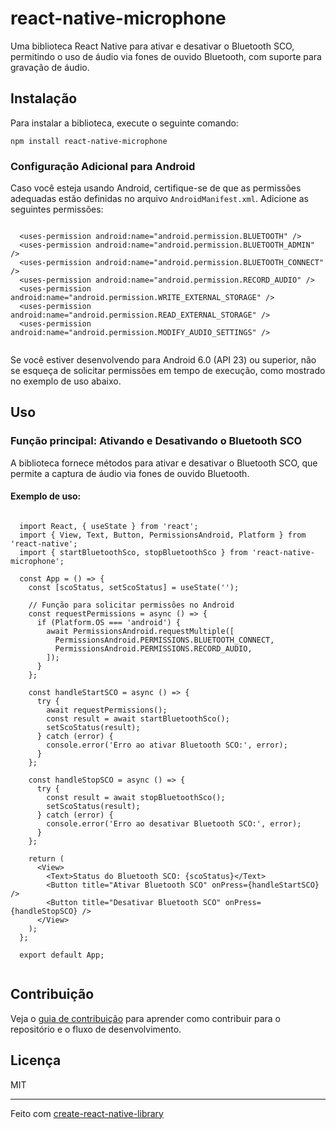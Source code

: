<!DOCTYPE html>
<html lang="en">
<head>
  <meta charset="UTF-8">
  <meta name="viewport" content="width=device-width, initial-scale=1.0">
</head>
<body>

  <h1>react-native-microphone</h1>
  <p>Uma biblioteca React Native para ativar e desativar o Bluetooth SCO, permitindo o uso de áudio via fones de ouvido Bluetooth, com suporte para gravação de áudio.</p>

<h2>Instalação</h2>
  <p>Para instalar a biblioteca, execute o seguinte comando:</p>

  <pre><code>npm install react-native-microphone</code></pre>

<h3>Configuração Adicional para Android</h3>
  <p>Caso você esteja usando Android, certifique-se de que as permissões adequadas estão definidas no arquivo <code>AndroidManifest.xml</code>. Adicione as seguintes permissões:</p>

  <pre><code>
  &lt;uses-permission android:name="android.permission.BLUETOOTH" /&gt;
  &lt;uses-permission android:name="android.permission.BLUETOOTH_ADMIN" /&gt;
  &lt;uses-permission android:name="android.permission.BLUETOOTH_CONNECT" /&gt;
  &lt;uses-permission android:name="android.permission.RECORD_AUDIO" /&gt;
  &lt;uses-permission android:name="android.permission.WRITE_EXTERNAL_STORAGE" /&gt;
  &lt;uses-permission android:name="android.permission.READ_EXTERNAL_STORAGE" /&gt;
  &lt;uses-permission android:name="android.permission.MODIFY_AUDIO_SETTINGS" /&gt;
  </code></pre>

  <p>Se você estiver desenvolvendo para Android 6.0 (API 23) ou superior, não se esqueça de solicitar permissões em tempo de execução, como mostrado no exemplo de uso abaixo.</p>

<h2>Uso</h2>
<h3>Função principal: Ativando e Desativando o Bluetooth SCO</h3>
  <p>A biblioteca fornece métodos para ativar e desativar o Bluetooth SCO, que permite a captura de áudio via fones de ouvido Bluetooth.</p>

<h4>Exemplo de uso:</h4>

  <pre><code>
  import React, { useState } from 'react';
  import { View, Text, Button, PermissionsAndroid, Platform } from 'react-native';
  import { startBluetoothSco, stopBluetoothSco } from 'react-native-microphone';

  const App = () => {
    const [scoStatus, setScoStatus] = useState('');

    // Função para solicitar permissões no Android
    const requestPermissions = async () => {
      if (Platform.OS === 'android') {
        await PermissionsAndroid.requestMultiple([
          PermissionsAndroid.PERMISSIONS.BLUETOOTH_CONNECT,
          PermissionsAndroid.PERMISSIONS.RECORD_AUDIO,
        ]);
      }
    };

    const handleStartSCO = async () => {
      try {
        await requestPermissions();
        const result = await startBluetoothSco();
        setScoStatus(result);
      } catch (error) {
        console.error('Erro ao ativar Bluetooth SCO:', error);
      }
    };

    const handleStopSCO = async () => {
      try {
        const result = await stopBluetoothSco();
        setScoStatus(result);
      } catch (error) {
        console.error('Erro ao desativar Bluetooth SCO:', error);
      }
    };

    return (
      &lt;View&gt;
        &lt;Text&gt;Status do Bluetooth SCO: {scoStatus}&lt;/Text&gt;
        &lt;Button title="Ativar Bluetooth SCO" onPress={handleStartSCO} /&gt;
        &lt;Button title="Desativar Bluetooth SCO" onPress={handleStopSCO} /&gt;
      &lt;/View&gt;
    );
  };

  export default App;
  </code></pre>

<h2>Contribuição</h2>
  <p>Veja o <a href="CONTRIBUTING.md">guia de contribuição</a> para aprender como contribuir para o repositório e o fluxo de desenvolvimento.</p>

<h2>Licença</h2>
  <p>MIT</p>

  <hr>

  <p>Feito com <a href="https://github.com/callstack/react-native-builder-bob">create-react-native-library</a></p>

</body>
</html>

